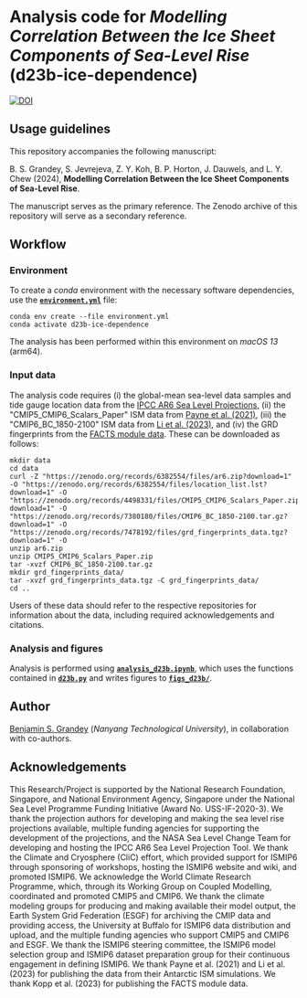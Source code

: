 # Analysis code for _Modelling Correlation Between the Ice Sheet Components of Sea-Level Rise_ (d23b-ice-dependence)

[![DOI](https://zenodo.org/badge/636042196.svg)]( https://zenodo.org/badge/latestdoi/636042196)

## Usage guidelines
This repository accompanies the following manuscript:

B. S. Grandey, S. Jevrejeva, Z. Y. Koh, B. P. Horton, J. Dauwels, and L. Y. Chew (2024),  **Modelling Correlation Between the Ice Sheet Components of Sea-Level Rise**.

The manuscript serves as the primary reference.
The Zenodo archive of this repository will serve as a secondary reference.

## Workflow

### Environment
To create a _conda_ environment with the necessary software dependencies, use the [**`environment.yml`**](environment.yml) file:

```
conda env create --file environment.yml
conda activate d23b-ice-dependence
```

The analysis has been performed within this environment on _macOS 13_ (arm64).

### Input data
The analysis code requires
(i) the global-mean sea-level data samples and tide gauge location data from the [IPCC AR6 Sea Level Projections](https://doi.org/10.5281/zenodo.6382554),
(ii) the "CMIP5_CMIP6_Scalars_Paper" ISM data from [Payne et al. (2021)](https://doi.org/10.5281/zenodo.4498331),
(iii) the "CMIP6_BC_1850-2100" ISM data from [Li et al. (2023)](https://doi.org/10.5281/zenodo.7380180), and
(iv) the GRD fingerprints from the [FACTS module data](https://doi.org/10.5281/zenodo.7478192).
These can be downloaded as follows:

```
mkdir data
cd data
curl -Z "https://zenodo.org/records/6382554/files/ar6.zip?download=1" -O "https://zenodo.org/records/6382554/files/location_list.lst?download=1" -O "https://zenodo.org/records/4498331/files/CMIP5_CMIP6_Scalars_Paper.zip?download=1" -O "https://zenodo.org/records/7380180/files/CMIP6_BC_1850-2100.tar.gz?download=1" -O "https://zenodo.org/records/7478192/files/grd_fingerprints_data.tgz?download=1" -O
unzip ar6.zip
unzip CMIP5_CMIP6_Scalars_Paper.zip
tar -xvzf CMIP6_BC_1850-2100.tar.gz
mkdir grd_fingerprints_data/
tar -xvzf grd_fingerprints_data.tgz -C grd_fingerprints_data/
cd ..
```

Users of these data should refer to the respective repositories for information about the data, including required acknowledgements and citations.

### Analysis and figures
Analysis is performed using [**`analysis_d23b.ipynb`**](analysis_d23b.ipynb), which uses the functions contained in [**`d23b.py`**](d23b.py) and writes figures to [**`figs_d23b/`**](figs_d23b).

## Author
[Benjamin S. Grandey](https://grandey.github.io) (_Nanyang Technological University_), in collaboration with co-authors.

## Acknowledgements
This Research/Project is supported by the National Research Foundation, Singapore, and National Environment Agency, Singapore under the National Sea Level Programme Funding Initiative (Award No. USS-IF-2020-3).
We thank the projection authors for developing and making the sea level rise projections available, multiple funding agencies for supporting the development of the projections, and the NASA Sea Level Change Team for developing and hosting the IPCC AR6 Sea Level Projection Tool.
We thank the Climate and Cryosphere (CliC) effort, which provided support for ISMIP6 through sponsoring of workshops, hosting the ISMIP6 website and wiki, and promoted ISMIP6.
We acknowledge the World Climate Research Programme, which, through its Working Group on Coupled Modelling, coordinated and promoted CMIP5 and CMIP6.
We thank the climate modeling groups for producing and making available their model output, the Earth System Grid Federation (ESGF) for archiving the CMIP data and providing access, the University at Buffalo for ISMIP6 data distribution and upload, and the multiple funding agencies who support CMIP5 and CMIP6 and ESGF.
We thank the ISMIP6 steering committee, the ISMIP6 model selection group and ISMIP6 dataset preparation group for their continuous engagement in defining ISMIP6.
We thank Payne et al. (2021) and Li et al. (2023) for publishing the data from their Antarctic ISM simulations.
We thank Kopp et al. (2023) for publishing the FACTS module data.
